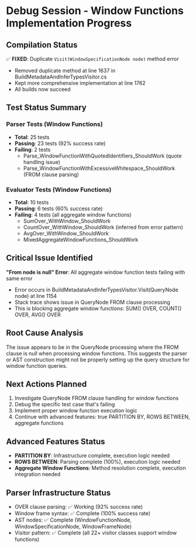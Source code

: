 # Debug Session - Window Functions Implementation Progress

## Compilation Status
✅ **FIXED**: Duplicate `Visit(WindowSpecificationNode node)` method error
- Removed duplicate method at line 1637 in BuildMetadataAndInferTypesVisitor.cs
- Kept more comprehensive implementation at line 1762
- All builds now succeed

## Test Status Summary

### Parser Tests (Window Functions)
- **Total**: 25 tests
- **Passing**: 23 tests (92% success rate)
- **Failing**: 2 tests
  - Parse_WindowFunctionWithQuotedIdentifiers_ShouldWork (quote handling issue)
  - Parse_WindowFunctionWithExcessiveWhitespace_ShouldWork (FROM clause parsing)

### Evaluator Tests (Window Functions)  
- **Total**: 10 tests
- **Passing**: 6 tests (60% success rate)
- **Failing**: 4 tests (all aggregate window functions)
  - SumOver_WithWindow_ShouldWork
  - CountOver_WithWindow_ShouldWork (inferred from error pattern)
  - AvgOver_WithWindow_ShouldWork
  - MixedAggregateWindowFunctions_ShouldWork

## Critical Issue Identified
**"From node is null" Error**: All aggregate window function tests failing with same error
- Error occurs in BuildMetadataAndInferTypesVisitor.Visit(QueryNode node) at line 1154
- Stack trace shows issue in QueryNode FROM clause processing
- This is blocking aggregate window functions: SUM() OVER, COUNT() OVER, AVG() OVER

## Root Cause Analysis
The issue appears to be in the QueryNode processing where the FROM clause is null when processing window functions. This suggests the parser or AST construction might not be properly setting up the query structure for window function queries.

## Next Actions Planned
1. Investigate QueryNode FROM clause handling for window functions
2. Debug the specific test case that's failing
3. Implement proper window function execution logic
4. Continue with advanced features: true PARTITION BY, ROWS BETWEEN, aggregate functions

## Advanced Features Status
- **PARTITION BY**: Infrastructure complete, execution logic needed
- **ROWS BETWEEN**: Parsing complete (100%), execution logic needed  
- **Aggregate Window Functions**: Method resolution complete, execution integration needed

## Parser Infrastructure Status
- OVER clause parsing: ✅ Working (92% success rate)
- Window frame syntax: ✅ Complete (100% success rate)
- AST nodes: ✅ Complete (WindowFunctionNode, WindowSpecificationNode, WindowFrameNode)
- Visitor pattern: ✅ Complete (all 22+ visitor classes support window functions)